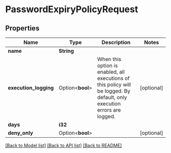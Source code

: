 # PasswordExpiryPolicyRequest

## Properties

Name | Type | Description | Notes
------------ | ------------- | ------------- | -------------
**name** | **String** |  | 
**execution_logging** | Option<**bool**> | When this option is enabled, all executions of this policy will be logged. By default, only execution errors are logged. | [optional]
**days** | **i32** |  | 
**deny_only** | Option<**bool**> |  | [optional]

[[Back to Model list]](../README.md#documentation-for-models) [[Back to API list]](../README.md#documentation-for-api-endpoints) [[Back to README]](../README.md)


